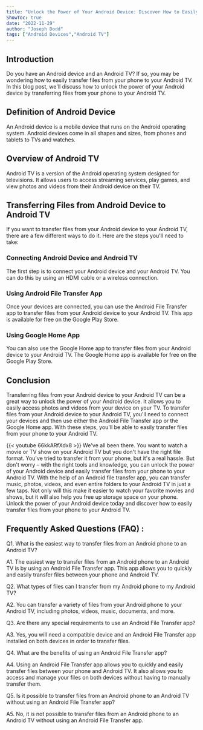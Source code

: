 ```yaml
---
title: "Unlock the Power of Your Android Device: Discover How to Easily Transfer Files from Your Phone to Your Android TV!"
ShowToc: true 
date: "2022-11-29"
author: "Joseph Dodd" 
tags: ["Android Devices","Android TV"]
---
```

## Introduction
Do you have an Android device and an Android TV? If so, you may be wondering how to easily transfer files from your phone to your Android TV. In this blog post, we'll discuss how to unlock the power of your Android device by transferring files from your phone to your Android TV.

## Definition of Android Device
An Android device is a mobile device that runs on the Android operating system. Android devices come in all shapes and sizes, from phones and tablets to TVs and watches.

## Overview of Android TV
Android TV is a version of the Android operating system designed for televisions. It allows users to access streaming services, play games, and view photos and videos from their Android device on their TV.

## Transferring Files from Android Device to Android TV
If you want to transfer files from your Android device to your Android TV, there are a few different ways to do it. Here are the steps you'll need to take:

### Connecting Android Device and Android TV
The first step is to connect your Android device and your Android TV. You can do this by using an HDMI cable or a wireless connection.

### Using Android File Transfer App
Once your devices are connected, you can use the Android File Transfer app to transfer files from your Android device to your Android TV. This app is available for free on the Google Play Store.

### Using Google Home App
You can also use the Google Home app to transfer files from your Android device to your Android TV. The Google Home app is available for free on the Google Play Store.

## Conclusion
Transferring files from your Android device to your Android TV can be a great way to unlock the power of your Android device. It allows you to easily access photos and videos from your device on your TV. To transfer files from your Android device to your Android TV, you'll need to connect your devices and then use either the Android File Transfer app or the Google Home app. With these steps, you'll be able to easily transfer files from your phone to your Android TV.

{{< youtube 66kkARfXdx8 >}} 
We've all been there. You want to watch a movie or TV show on your Android TV but you don't have the right file format. You've tried to transfer it from your phone, but it's a real hassle. But don't worry – with the right tools and knowledge, you can unlock the power of your Android device and easily transfer files from your phone to your Android TV. With the help of an Android file transfer app, you can transfer music, photos, videos, and even entire folders to your Android TV in just a few taps. Not only will this make it easier to watch your favorite movies and shows, but it will also help you free up storage space on your phone. Unlock the power of your Android device today and discover how to easily transfer files from your phone to your Android TV.

## Frequently Asked Questions (FAQ) :
Q1. What is the easiest way to transfer files from an Android phone to an Android TV?

A1. The easiest way to transfer files from an Android phone to an Android TV is by using an Android File Transfer app. This app allows you to quickly and easily transfer files between your phone and Android TV. 

Q2. What types of files can I transfer from my Android phone to my Android TV? 

A2. You can transfer a variety of files from your Android phone to your Android TV, including photos, videos, music, documents, and more. 

Q3. Are there any special requirements to use an Android File Transfer app?

A3. Yes, you will need a compatible device and an Android File Transfer app installed on both devices in order to transfer files. 

Q4. What are the benefits of using an Android File Transfer app?

A4. Using an Android File Transfer app allows you to quickly and easily transfer files between your phone and Android TV. It also allows you to access and manage your files on both devices without having to manually transfer them. 

Q5. Is it possible to transfer files from an Android phone to an Android TV without using an Android File Transfer app?

A5. No, it is not possible to transfer files from an Android phone to an Android TV without using an Android File Transfer app.



